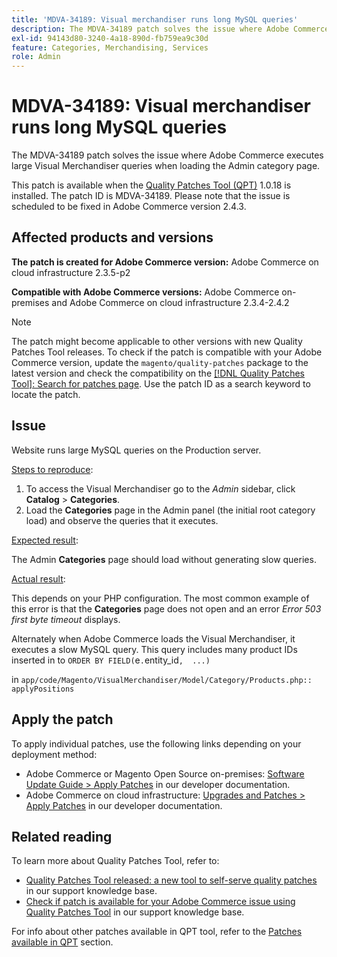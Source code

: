 ```yaml
---
title: 'MDVA-34189: Visual merchandiser runs long MySQL queries'
description: The MDVA-34189 patch solves the issue where Adobe Commerce executes large Visual Merchandiser queries when loading the Admin category page.
exl-id: 94143d80-3240-4a18-890d-fb759ea9c30d
feature: Categories, Merchandising, Services
role: Admin
---
```

# MDVA-34189: Visual merchandiser runs long MySQL queries

The MDVA-34189 patch solves the issue where Adobe Commerce executes large Visual Merchandiser queries when loading the Admin category page.

This patch is available when the [Quality Patches Tool (QPT)](/help/announcements/adobe-commerce-announcements/magento-quality-patches-released-new-tool-to-self-serve-quality-patches.md) 1.0.18 is installed. The patch ID is MDVA-34189. Please note that the issue is scheduled to be fixed in Adobe Commerce version 2.4.3.

## Affected products and versions

 **The patch is created for Adobe Commerce version:** Adobe Commerce on cloud infrastructure 2.3.5-p2

 **Compatible with Adobe Commerce versions:** Adobe Commerce on-premises and Adobe Commerce on cloud infrastructure 2.3.4-2.4.2

>[!NOTE]
>
>The patch might become applicable to other versions with new Quality Patches Tool releases. To check if the patch is compatible with your Adobe Commerce version, update the `magento/quality-patches` package to the latest version and check the compatibility on the [[!DNL Quality Patches Tool]: Search for patches page](https://devdocs.magento.com/quality-patches/tool.html#patch-grid). Use the patch ID as a search keyword to locate the patch.

## Issue

Website runs large MySQL queries on the Production server.

<u>Steps to reproduce</u>:

1. To access the Visual Merchandiser go to the *Admin* sidebar, click **Catalog** > **Categories**.
1. Load the **Categories** page in the Admin panel (the initial root category load) and observe the queries that it executes.

<u>Expected result</u>:

The Admin **Categories** page should load without generating slow queries.

<u>Actual result</u>:

This depends on your PHP configuration. The most common example of this error is that the **Categories** page does not open and an error *Error 503 first byte timeout* displays.

Alternately when Adobe Commerce loads the Visual Merchandiser, it executes a slow MySQL query. This query includes many product IDs inserted in to `ORDER BY FIELD(`e`.`entity_id`,  ...)`

in `app/code/Magento/VisualMerchandiser/Model/Category/Products.php:: applyPositions`

## Apply the patch

To apply individual patches, use the following links depending on your deployment method:

* Adobe Commerce or Magento Open Source on-premises: [Software Update Guide > Apply Patches](https://devdocs.magento.com/guides/v2.4/comp-mgr/patching/mqp.html) in our developer documentation.
* Adobe Commerce on cloud infrastructure: [Upgrades and Patches > Apply Patches](https://devdocs.magento.com/cloud/project/project-patch.html) in our developer documentation.

## Related reading

To learn more about Quality Patches Tool, refer to:

* [Quality Patches Tool released: a new tool to self-serve quality patches](/help/announcements/adobe-commerce-announcements/magento-quality-patches-released-new-tool-to-self-serve-quality-patches.md) in our support knowledge base.
* [Check if patch is available for your Adobe Commerce issue using Quality Patches Tool](/help/support-tools/patches-available-in-qpt-tool/check-patch-for-magento-issue-with-magento-quality-patches.md) in our support knowledge base.

For info about other patches available in QPT tool, refer to the [Patches available in QPT](https://support.magento.com/hc/en-us/sections/360010506631-Patches-available-in-QPT-tool-) section.
